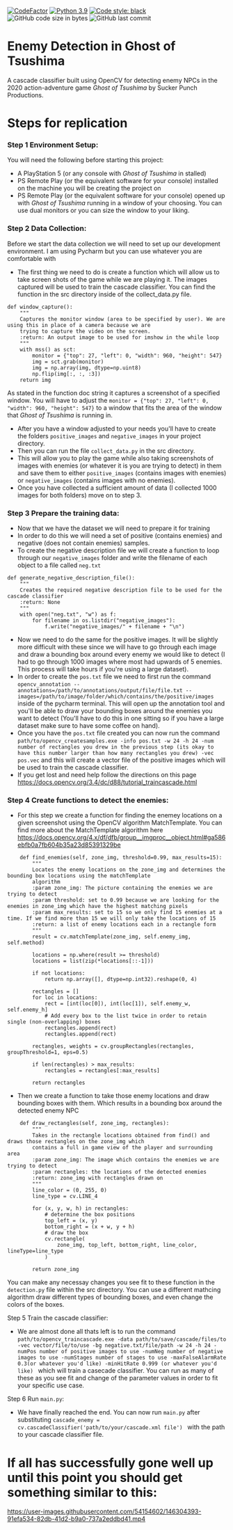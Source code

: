 [![CodeFactor](https://www.codefactor.io/repository/github/dylanzenner/enemy_detection_in_ghost_of_tsushima/badge)](https://www.codefactor.io/repository/github/dylanzenner/enemy_detection_in_ghost_of_tsushima)
[![Python 3.9](https://img.shields.io/badge/python-3.9-blue.svg)](https://www.python.org/downloads/release/python-360/)
[![Code style: black](https://img.shields.io/badge/code%20style-black-000000.svg)](https://github.com/psf/black)
![GitHub code size in bytes](https://img.shields.io/github/languages/code-size/dylanzenner/enemy_detection_in_ghost_of_tsushima)
![GitHub last commit](https://img.shields.io/github/last-commit/dylanzenner/enemy_detection_in_ghost_of_tsushima)

# Enemy Detection in Ghost of Tsushima

A cascade classifier built using OpenCV for detecting enemy NPCs in the 2020 action-adventure game *Ghost of Tsushima* by Sucker Punch Productions.


# Steps for replication

### Step 1 Environment Setup:

You will need the following before starting this project:
-   A PlayStation 5 (or any console with *Ghost of Tsushima* in stalled)
-   PS Remote Play (or the equivalent software for your console) installed on the machine you will be creating the project on
-   PS Remote Play (or the equivalent software for your console) opened up with *Ghost of Tsushima* running in a window of your choosing. You can use dual monitors or you can size the window to your liking.


### Step 2 Data Collection:
Before we start the data collection we will need to set up our development environment. I am using Pycharm but you can use whatever you are comfortable with
-   The first thing we need to do is create a function which will allow us to take screen shots of the game while we are playing it. The images captured will be used to train the cascade classifier. You can find the function in the src directory inside of the collect_data.py file. 
```{python}
def window_capture():
    """
    Captures the monitor window (area to be specified by user). We are using this in place of a camera because we are
    trying to capture the video on the screen.
    :return: An output image to be used for imshow in the while loop
    """
    with mss() as sct:
        monitor = {"top": 27, "left": 0, "width": 960, "height": 547}
        img = sct.grab(monitor)
        img = np.array(img, dtype=np.uint8)
        np.flip(img[:, :, :3])
    return img
```
As stated in the function doc string it captures a screenshot of a specified window. You will have to adjust the ```monitor = {"top": 27, "left": 0, "width": 960, "height": 547}``` to a window that fits the area of the window that *Ghost of Tsushima* is running in.
-   After you have a window adjusted to your needs you'll have to create the folders ```positive_images``` and ```negative_images``` in your project directory.
-   Then you can run the file ```collect_data.py``` in the src directory.
-   This will allow you to play the game while also taking screenshots of images with enemies (or whatever it is you are trying to detect) in them and save them to either ```positive_images``` (contains images with enemies) or ```negative_images``` (contains images with no enemies).
-   Once you have collected a sufficient amount of data (I collected 1000 images for both folders) move on to step 3.


### Step 3 Prepare the training data:
-   Now that we have the dataset we will need to prepare it for training
-   In order to do this we will need a set of positive (contains enemies) and negative (does not contain enemies) samples.
-   To create the negative description file we will create a function to loop through our ```negative_images``` folder and write the filename of each object to a file called ```neg.txt```
```{python}
def generate_negative_description_file():
    """
    Creates the required negative description file to be used for the cascade classifier
    :return: None
    """
    with open("neg.txt", "w") as f:
        for filename in os.listdir("negative_images"):
            f.write("negative_images/" + filename + "\n")
```
-   Now we need to do the same for the positive images. It will be slightly more difficult with these since we will have to go through each image and draw a bounding box around every enemy we would like to detect (I had to go through 1000 images where most had upwards of 5 enemies. This process will take hours if you're using a large dataset).
-   In order to create the ```pos.txt``` file we need to first run the command ```opencv_annotation --annotations=/path/to/annotations/output/file/file.txt --images=/path/to/image/folder/which/contains/the/positive/images``` inside of the pycharm terminal. This will open up the annotation tool and you'll be able to draw your bounding boxes around the enemies you want to detect (You'll have to do this in one sitting so if you have a large dataset make sure to have some coffee on hand).
-   Once you have the ```pos.txt``` file created you can now run the command ```path/to/opencv_createsamples.exe -info pos.txt -w 24 -h 24 -num number of rectangles you drew in the previous step (its okay to have this number larger than how many rectangles you drew) -vec pos.vec``` and this will create a vector file of the positive images which will be used to train the cascade classifier.
-   If you get lost and need help follow the directions on this page https://docs.opencv.org/3.4/dc/d88/tutorial_traincascade.html

### Step 4 Create functions to detect the enemies:
-   For this step we create a function for finding the enemey locations on a given screenshot using the OpenCV algorithm MatchTemplate. You can find more about the MatchTemplate algorithm here https://docs.opencv.org/4.x/df/dfb/group__imgproc__object.html#ga586ebfb0a7fb604b35a23d85391329be
```{python}
    def find_enemies(self, zone_img, threshold=0.99, max_results=15):
        """
        Locates the enemy locations on the zone_img and determines the bounding box locations using the matchTemplate
        algorithm
        :param zone_img: The picture containing the enemies we are trying to detect
        :param threshold: set to 0.99 because we are looking for the enemies in zone_img which have the highest matching pixels
        :param max_results: set to 15 so we only find 15 enemies at a time. If we find more than 15 we will only take the locations of 15
        :return: a list of enemy locations each in a rectangle form
        """
        result = cv.matchTemplate(zone_img, self.enemy_img, self.method)

        locations = np.where(result >= threshold)
        locations = list(zip(*locations[::-1]))

        if not locations:
            return np.array([], dtype=np.int32).reshape(0, 4)

        rectangles = []
        for loc in locations:
            rect = [int(loc[0]), int(loc[1]), self.enemy_w, self.enemy_h]
            # Add every box to the list twice in order to retain single (non-overlapping) boxes
            rectangles.append(rect)
            rectangles.append(rect)

        rectangles, weights = cv.groupRectangles(rectangles, groupThreshold=1, eps=0.5)

        if len(rectangles) > max_results:
            rectangles = rectangles[:max_results]

        return rectangles
```

-   Then we create a function to take those enemy locations and draw bounding boxes with them. Which results in a bounding box around the detected enemy NPC
```{python}
    def draw_rectangles(self, zone_img, rectangles):
        """
        Takes in the rectangle locations obtained from find() and draws those rectangles on the zone_img which
        contains a full in game view of the player and surrounding area
        :param zone_img: The image which contains the enemies we are trying to detect
        :param rectangles: the locations of the detected enemies
        :return: zone_img with rectangles drawn on
        """
        line_color = (0, 255, 0)
        line_type = cv.LINE_4

        for (x, y, w, h) in rectangles:
            # determine the box positions
            top_left = (x, y)
            bottom_right = (x + w, y + h)
            # draw the box
            cv.rectangle(
                zone_img, top_left, bottom_right, line_color, lineType=line_type
            )

        return zone_img
```
You can make any necessay changes you see fit to these function in the ```detection.py``` file within the src directory. You can use a different mathcing algorithm draw different types of bounding boxes, and even change the colors of the boxes.

Step 5 Train the cascade classifier:
-   We are almost done all thats left is to run the command ```path/to/opencv_traincascade.exe -data path/to/save/cascade/files/to -vec vector/file/to/use -bg negative.txt/file/path -w 24 -h 24 -numPos number of positive images to use -numNeg number of negative images to use -numStages number of stages to use -maxFalseAlarmRate 0.3(or whatever you'd like) -minHitRate 0.999 (or whatever you'd like) ``` which will train a casecade classifier. You can run as many of these as you see fit and change of the parameter values in order to fit your specific use case.

Step 6 Run ```main.py```:
-   We have finally reached the end. You can now run ```main.py``` after substituting ```cascade_enemy = cv.cascadeClassifier('path/to/your/cascade.xml file') ``` with the path to your cascade classifier file.

# If all has successfully gone well up until this point you should get something similar to this:





https://user-images.githubusercontent.com/54154602/146304393-91efa534-82db-41d2-b9a0-737a2eddbd41.mp4

